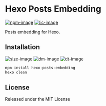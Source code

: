# Hexo Posts Embedding

[![npm-image]][npm-url]
[![lic-image]](LICENSE)

Posts embedding for Hexo.

## Installation

![size-image]
[![dm-image]][npm-url]
[![dt-image]][npm-url]

```bash
npm install hexo-posts-embedding
hexo clean
```

## License

Released under the MIT License

[npm-image]: https://img.shields.io/npm/v/hexo-posts-embedding?style=flat-square
[lic-image]: https://img.shields.io/npm/l/hexo-posts-embedding?style=flat-square

[size-image]: https://img.shields.io/github/languages/code-size/next-theme/hexo-posts-embedding?style=flat-square
[dm-image]: https://img.shields.io/npm/dm/hexo-posts-embedding?style=flat-square
[dt-image]: https://img.shields.io/npm/dt/hexo-posts-embedding?style=flat-square

[npm-url]: https://www.npmjs.com/package/hexo-posts-embedding
